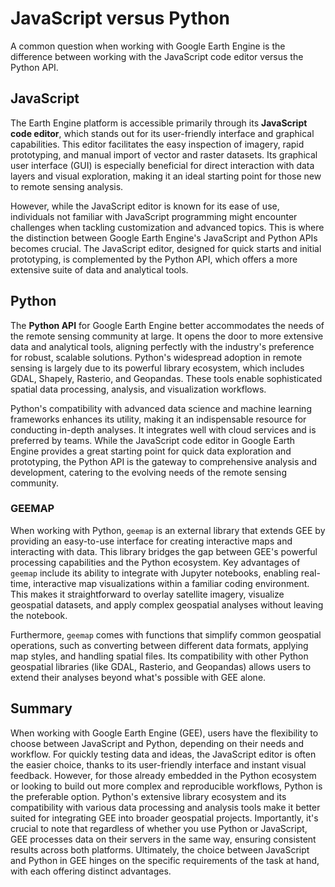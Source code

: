 # JavaScript versus Python

A common question when working with Google Earth Engine is the difference between working with the JavaScript code editor versus the Python API. 

## JavaScript

The Earth Engine platform is accessible primarily through its **JavaScript code editor**, which stands out for its user-friendly interface and graphical capabilities. This editor facilitates the easy inspection of imagery, rapid prototyping, and manual import of vector and raster datasets. Its graphical user interface (GUI) is especially beneficial for direct interaction with data layers and visual exploration, making it an ideal starting point for those new to remote sensing analysis.

However, while the JavaScript editor is known for its ease of use, individuals not familiar with JavaScript programming might encounter challenges when tackling customization and advanced topics. This is where the distinction between Google Earth Engine's JavaScript and Python APIs becomes crucial. The JavaScript editor, designed for quick starts and initial prototyping, is complemented by the Python API, which offers a more extensive suite of data and analytical tools. 

## Python

The **Python API** for Google Earth Engine better accommodates the needs of the remote sensing community at large. It opens the door to more extensive data and analytical tools, aligning perfectly with the industry's preference for robust, scalable solutions. Python's widespread adoption in remote sensing is largely due to its powerful library ecosystem, which includes GDAL, Shapely, Rasterio, and Geopandas. These tools enable sophisticated spatial data processing, analysis, and visualization workflows.

Python's compatibility with advanced data science and machine learning frameworks enhances its utility, making it an indispensable resource for conducting in-depth analyses. It integrates well with cloud services and is preferred by teams. While the JavaScript code editor in Google Earth Engine provides a great starting point for quick data exploration and prototyping, the Python API is the gateway to comprehensive analysis and development, catering to the evolving needs of the remote sensing community.

### GEEMAP

When working with Python, `geemap` is an external library that extends GEE by providing an easy-to-use interface for creating interactive maps and interacting with data. This library bridges the gap between GEE's powerful processing capabilities and the Python ecosystem. Key advantages of `geemap` include its ability to integrate with Jupyter notebooks, enabling real-time, interactive map visualizations within a familiar coding environment. This makes it straightforward to overlay satellite imagery, visualize geospatial datasets, and apply complex geospatial analyses without leaving the notebook.

Furthermore, `geemap` comes with functions that simplify common geospatial operations, such as converting between different data formats, applying map styles, and handling spatial files. Its compatibility with other Python geospatial libraries (like GDAL, Rasterio, and Geopandas) allows users to extend their analyses beyond what's possible with GEE alone.

## Summary 

When working with Google Earth Engine (GEE), users have the flexibility to choose between JavaScript and Python, depending on their needs and workflow. For quickly testing data and ideas, the JavaScript editor is often the easier choice, thanks to its user-friendly interface and instant visual feedback. However, for those already embedded in the Python ecosystem or looking to build out more complex and reproducible workflows, Python is the preferable option. Python's extensive library ecosystem and its compatibility with various data processing and analysis tools make it better suited for integrating GEE into broader geospatial projects. Importantly, it's crucial to note that regardless of whether you use Python or JavaScript, GEE processes data on their servers in the same way, ensuring consistent results across both platforms. Ultimately, the choice between JavaScript and Python in GEE hinges on the specific requirements of the task at hand, with each offering distinct advantages.



